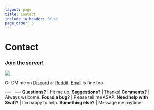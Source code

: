 ```yaml
---
layout: page
title: Contact
include_in_header: false
page_order: 3
---
```


# Contact

### [Join the server!](https://discord.gg/Pmq8fYcus2)

<a href="https://discord.gg/Pmq8fYcus2"><img src="https://img.shields.io/discord/807790675998277672?color=00b035&label=Discord"></a>

Or DM me on [Discord](https://discord.com/users/743230678795288637) or [Reddit](https://www.reddit.com/user/aheze). [Email](mailto:aheze@getfind.app) is fine too.


--- | ---
**Questions?** | Hit me up.
**Suggestions?** | Thanks!
**Comments?** | Always welcome.
**Found a bug?** | Please tell me ASAP.
**Need help with Swift?** | I'm happy to help.
**Something else?** | Message me anytime!